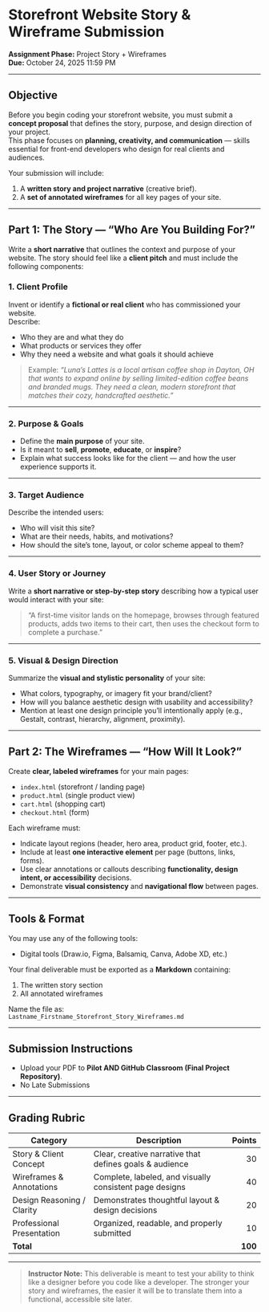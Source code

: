 # Storefront Website Story & Wireframe Submission  
**Assignment Phase:** Project Story + Wireframes  
**Due:** October 24, 2025 11:59 PM

---

## Objective

Before you begin coding your storefront website, you must submit a **concept proposal** that defines the story, purpose, and design direction of your project.  
This phase focuses on **planning, creativity, and communication** — skills essential for front-end developers who design for real clients and audiences.

Your submission will include:

1. A **written story and project narrative** (creative brief).  
2. A **set of annotated wireframes** for all key pages of your site.

---

## Part 1: The Story — “Who Are You Building For?”

Write a **short narrative** that outlines the context and purpose of your website. The story should feel like a **client pitch** and must include the following components:

### 1. Client Profile
Invent or identify a **fictional or real client** who has commissioned your website.  
Describe:
- Who they are and what they do  
- What products or services they offer  
- Why they need a website and what goals it should achieve  

> Example: *“Luna’s Lattes is a local artisan coffee shop in Dayton, OH that wants to expand online by selling limited-edition coffee beans and branded mugs. They need a clean, modern storefront that matches their cozy, handcrafted aesthetic.”*

---

### 2. Purpose & Goals
- Define the **main purpose** of your site.  
- Is it meant to **sell**, **promote**, **educate**, or **inspire**?  
- Explain what success looks like for the client — and how the user experience supports it.

---

### 3. Target Audience
Describe the intended users:
- Who will visit this site?  
- What are their needs, habits, and motivations?  
- How should the site’s tone, layout, or color scheme appeal to them?

---

### 4. User Story or Journey
Write a **short narrative or step-by-step story** describing how a typical user would interact with your site:
> “A first-time visitor lands on the homepage, browses through featured products, adds two items to their cart, then uses the checkout form to complete a purchase.”


---

### 5. Visual & Design Direction
Summarize the **visual and stylistic personality** of your site:
- What colors, typography, or imagery fit your brand/client?  
- How will you balance aesthetic design with usability and accessibility?  
- Mention at least one design principle you’ll intentionally apply (e.g., Gestalt, contrast, hierarchy, alignment, proximity).

---

## Part 2: The Wireframes — “How Will It Look?”

Create **clear, labeled wireframes** for your main pages:

- `index.html` (storefront / landing page)  
- `product.html` (single product view)  
- `cart.html` (shopping cart)  
- `checkout.html` (form)

Each wireframe must:

- Indicate layout regions (header, hero area, product grid, footer, etc.).  
- Include at least **one interactive element** per page (buttons, links, forms).  
- Use clear annotations or callouts describing **functionality, design intent, or accessibility** decisions.  
- Demonstrate **visual consistency** and **navigational flow** between pages.

---

## Tools & Format

You may use any of the following tools:
- Digital tools (Draw.io, Figma, Balsamiq, Canva, Adobe XD, etc.)  

Your final deliverable must be exported as a **Markdown** containing:
1. The written story section  
2. All annotated wireframes

Name the file as:  
`Lastname_Firstname_Storefront_Story_Wireframes.md`

---

## Submission Instructions

- Upload your PDF to **Pilot AND GitHub Classroom (Final Project Repository)**.   
- No Late Submissions

---

## Grading Rubric

| Category                  | Description                                               | Points |
|----------------------------|-----------------------------------------------------------|--------:|
| Story & Client Concept     | Clear, creative narrative that defines goals & audience   | 30 |
| Wireframes & Annotations   | Complete, labeled, and visually consistent page designs   | 40 |
| Design Reasoning / Clarity | Demonstrates thoughtful layout & design decisions         | 20 |
| Professional Presentation  | Organized, readable, and properly submitted               | 10 |
| **Total**                  |                                                           | **100** |


---




> **Instructor Note:** This deliverable is meant to test your ability to think like a designer before you code like a developer. The stronger your story and wireframes, the easier it will be to translate them into a functional, accessible site later.